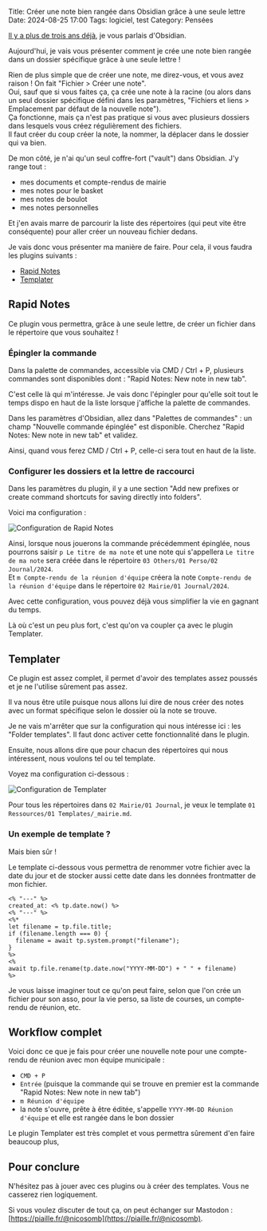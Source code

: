 Title: Créer une note bien rangée dans Obsidian grâce à une seule lettre
Date: 2024-08-25 17:00
Tags: logiciel, test
Category: Pensées

[Il y a plus de trois ans déjà](https://nicolas.loeuillet.org/billets/2021/03/02/obsidian-mon-nouvel-outil-de-prise-de-notes/), je vous parlais d'Obsidian. 

Aujourd'hui, je vais vous présenter comment je crée une note bien rangée dans un dossier spécifique grâce à une seule lettre ! 

Rien de plus simple que de créer une note, me direz-vous, et vous avez raison ! On fait "Fichier > Créer une note".  
Oui, sauf que si vous faites ça, ça crée une note à la racine (ou alors dans un seul dossier spécifique défini dans les paramètres, "Fichiers et liens > Emplacement par défaut de la nouvelle note").  
Ça fonctionne, mais ça n'est pas pratique si vous avec plusieurs dossiers dans lesquels vous créez régulièrement des fichiers.  
Il faut créer du coup créer la note, la nommer, la déplacer dans le dossier qui va bien.  

De mon côté, je n'ai qu'un seul coffre-fort ("vault") dans Obsidian. J'y range tout : 

- mes documents et compte-rendus de mairie 
- mes notes pour le basket
- mes notes de boulot
- mes notes personnelles

Et j'en avais marre de parcourir la liste des répertoires (qui peut vite être conséquente) pour aller créer un nouveau fichier dedans. 

Je vais donc vous présenter ma manière de faire. Pour cela, il vous faudra les plugins suivants : 

- [Rapid Notes](https://github.com/valteriomon/obsidian-rapid-notes)
- [Templater](https://github.com/SilentVoid13/Templater)

## Rapid Notes

Ce plugin vous permettra, grâce à une seule lettre, de créer un fichier dans le répertoire que vous souhaitez !

### Épingler la commande 

Dans la palette de commandes, accessible via CMD / Ctrl + P, plusieurs commandes sont disponibles dont : "Rapid Notes: New note in new tab".

C'est celle là qui m'intéresse. Je vais donc l'épingler pour qu'elle soit tout le temps dispo en haut de la liste lorsque j'affiche la palette de commandes.

Dans les paramètres d'Obsidian, allez dans "Palettes de commandes" : un champ "Nouvelle commande épinglée" est disponible. Cherchez "Rapid Notes: New note in new tab" et validez. 

Ainsi, quand vous ferez CMD / Ctrl + P, celle-ci sera tout en haut de la liste. 

### Configurer les dossiers et la lettre de raccourci

Dans les paramètres du plugin, il y a une section "Add new prefixes or create command shortcuts for saving directly into folders".

Voici ma configuration :

![Configuration de Rapid Notes]({static}/images/obsidian-workflow/config-rapid-notes.png#mid "")

Ainsi, lorsque nous jouerons la commande précédemment épinglée, nous pourrons saisir `p Le titre de ma note` et une note qui s'appellera `Le titre de ma note` sera créée dans le répertoire `03 Others/01 Perso/02 Journal/2024`.  
Et `m Compte-rendu de la réunion d'équipe` créera la note `Compte-rendu de la réunion d'équipe` dans le répertoire `02 Mairie/01 Journal/2024`.

Avec cette configuration, vous pouvez déjà vous simplifier la vie en gagnant du temps. 

Là où c'est un peu plus fort, c'est qu'on va coupler ça avec le plugin Templater. 

## Templater

Ce plugin est assez complet, il permet d'avoir des templates assez poussés et je ne l'utilise sûrement pas assez. 

Il va nous être utile puisque nous allons lui dire de nous créer des notes avec un format spécifique selon le dossier où la note se trouve. 

Je ne vais m'arrêter que sur la configuration qui nous intéresse ici : les "Folder templates". Il faut donc activer cette fonctionnalité dans le plugin. 

Ensuite, nous allons dire que pour chacun des répertoires qui nous intéressent, nous voulons tel ou tel template. 

Voyez ma configuration ci-dessous : 

![Configuration de Templater]({static}/images/obsidian-workflow/config-templater.png#mid "")

Pour tous les répertoires dans `02 Mairie/01 Journal`, je veux le template `01 Ressources/01 Templates/_mairie.md`. 

### Un exemple de template ?

Mais bien sûr !

Le template ci-dessous vous permettra de renommer votre fichier avec la date du jour et de stocker aussi cette date dans les données frontmatter de mon fichier. 

```
<% "---" %>
created_at: <% tp.date.now() %>
<% "---" %>
<%*
let filename = tp.file.title;
if (filename.length === 0) {
  filename = await tp.system.prompt("filename");
}
%>
<%
await tp.file.rename(tp.date.now("YYYY-MM-DD") + " " + filename)
%>
```

Je vous laisse imaginer tout ce qu'on peut faire, selon que l'on crée un fichier pour son asso, pour la vie perso, sa liste de courses, un compte-rendu de réunion, etc. 

## Workflow complet 

Voici donc ce que je fais pour créer une nouvelle note pour une compte-rendu de réunion avec mon équipe municipale : 

- `CMD + P`
- `Entrée` (puisque la commande qui se trouve en premier est la commande "Rapid Notes: New note in new tab")
- `m Réunion d'équipe`
- la note s'ouvre, prête à être éditée, s'appelle `YYYY-MM-DD Réunion d'équipe` et elle est rangée dans le bon dossier 

Le plugin Templater est très complet et vous permettra sûrement d'en faire beaucoup plus, 

## Pour conclure

N'hésitez pas à jouer avec ces plugins ou à créer des templates. Vous ne casserez rien logiquement. 

Si vous voulez discuter de tout ça, on peut échanger sur Mastodon : [https://piaille.fr/@nicosomb](https://piaille.fr/@nicosomb). 